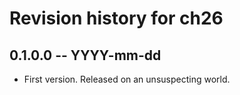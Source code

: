 # Revision history for ch26

## 0.1.0.0 -- YYYY-mm-dd

* First version. Released on an unsuspecting world.
